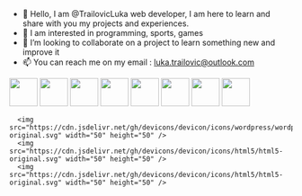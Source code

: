 - 👋 Hello, I am @TrailovicLuka  web developer, I am here to learn and share with you my projects and experiences.
- 👀 I am interested in programming, sports, games
- 💞️ I’m looking to collaborate on a project to learn something new and improve it 
- 📫 You can reach me on my email : luka.trailovic@outlook.com
<!DOCTYPE html>
<html lang="en">
  <head>
    <meta charset="utf-8" />
  </head>
  <body>
      <img src="https://cdn.jsdelivr.net/gh/devicons/devicon/icons/html5/html5-original.svg" width="50" height="50" />
      <img src="https://cdn.jsdelivr.net/gh/devicons/devicon/icons/css3/css3-original.svg" width="50" height="50" />
      <img src="https://cdn.jsdelivr.net/gh/devicons/devicon/icons/sass/sass-original.svg" width="50" height="50" />
      <img src="https://cdn.jsdelivr.net/gh/devicons/devicon/icons/bootstrap/bootstrap-original.svg" width="50" height="50" />
      <img src="https://cdn.jsdelivr.net/gh/devicons/devicon/icons/javascript/javascript-original.svg" width="50" height="50" />
      <img src="https://cdn.jsdelivr.net/gh/devicons/devicon/icons/react/react-original.svg" width="50" height="50" />
      <img src="https://cdn.jsdelivr.net/gh/devicons/devicon/icons/typescript/typescript-original.svg" width="50" height="50" />
      <img src="https://cdn.jsdelivr.net/gh/devicons/devicon/icons/php/php-original.svg" width="50" height="50" />

      <img src="https://cdn.jsdelivr.net/gh/devicons/devicon/icons/wordpress/wordpress-original.svg" width="50" height="50" />
      <img src="https://cdn.jsdelivr.net/gh/devicons/devicon/icons/html5/html5-original.svg" width="50" height="50" />
      <img src="https://cdn.jsdelivr.net/gh/devicons/devicon/icons/html5/html5-original.svg" width="50" height="50" />
  </body>
</html>

